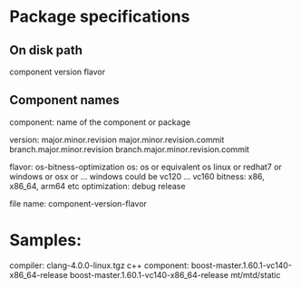# Package specifications

## On disk path
component
    version
        flavor

## Component names
component:
    name of the component or package

version:
    major.minor.revision
    major.minor.revision.commit
    branch.major.minor.revision
    branch.major.minor.revision.commit

flavor: os-bitness-optimization
    os: os or equivalent os
        linux or redhat7 or windows or osx or ...
        windows could be vc120 ... vc160
    bitness:
        x86, x86_64, arm64 etc
    optimization:
        debug
        release

file name:
    component-version-flavor

# Samples:

compiler: clang-4.0.0-linux.tgz
c++ component:
    boost-master.1.60.1-vc140-x86_64-release
    boost-master.1.60.1-vc140-x86_64-release mt/mtd/static
